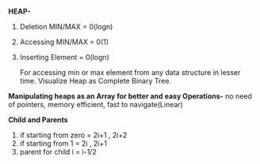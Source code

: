 **HEAP-**

1. Deletion MIN/MAX = 0(logn)
2. Accessing MIN/MAX = 0(1)
3. Inserting Element = 0(logn)
   
   For accessing min or max element from any data structure in lesser time.
   Visualize Heap as Complete Binary Tree.





**Manipulating heaps as an Array for better and easy Operations-** no need of pointers, memory efficient, fast to navigate(Linear)

**Child and Parents**
1. if starting from zero = 2i+1 , 2i+2
2. if starting from 1 = 2i , 2i+1
3. parent for child i = i-1/2
